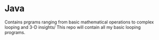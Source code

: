 # Java
Contains prgrams ranging from basic mathematical operations to complex looping and 3-D insights/
This repo will contain all my basic looping programs.
